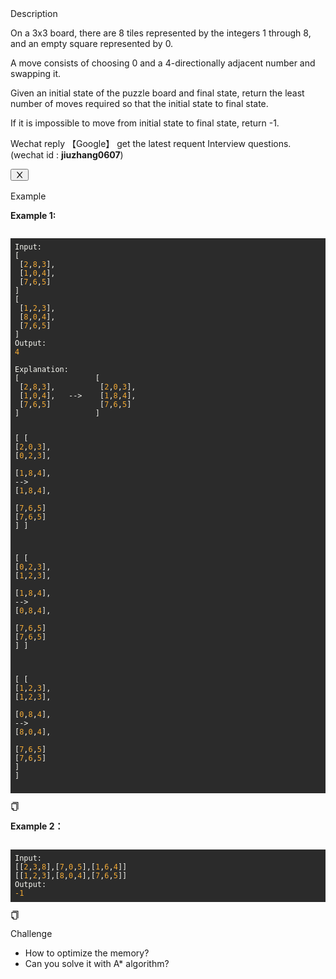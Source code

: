 <div data-h5="false" class="problem-description-content-3Li9u4xPVfRLi_Nzzm3e_n problem-detail-bottom-6aFi-dEa3TmzbacYYSuje"><div data-h5="false" class="content-wrapper-32rgvmtTEZlJxhYe-SXar4"><div class="sub-title-3tQamyyYH5-VXCEHKrzgsd with-action-3ISUSOCo8G5-PfWWWyKDb9">Description</div><div class="react-markdown react-markdown-2P3YjvgELb5tvqGDu8Rkkt"><p>On a 3x3 board, there are 8 tiles represented by the integers 1 through 8, and an empty square represented by 0.</p>
<p>A move consists of choosing 0 and a 4-directionally adjacent number and swapping it.</p>
<p>Given an initial state of the puzzle board and final state, return the least number of moves required so that the initial state to final state.</p>
<p>If it is impossible to move from initial state to final state, return -1.</p></div><div data-show="true" class="ant-alert ant-alert-info ant-alert-with-description ant-alert-no-icon connection-21P0r67p-lWVq52n2_0CLV" role="alert" style="margin-bottom: 16px;"><div class="ant-alert-content"><div class="ant-alert-description"><div class="react-markdown react-markdown-2P3YjvgELb5tvqGDu8Rkkt"><p>Wechat reply  【Google】 get the latest requent Interview questions. (wechat id : <strong>jiuzhang0607</strong>)</p></div></div></div><button type="button" class="ant-alert-close-icon" tabindex="0"><span role="img" aria-label="close" class="anticon anticon-close"><svg viewBox="64 64 896 896" focusable="false" data-icon="close" width="1em" height="1em" fill="currentColor" aria-hidden="true"><path d="M563.8 512l262.5-312.9c4.4-5.2.7-13.1-6.1-13.1h-79.8c-4.7 0-9.2 2.1-12.3 5.7L511.6 449.8 295.1 191.7c-3-3.6-7.5-5.7-12.3-5.7H203c-6.8 0-10.5 7.9-6.1 13.1L459.4 512 196.9 824.9A7.95 7.95 0 00203 838h79.8c4.7 0 9.2-2.1 12.3-5.7l216.5-258.1 216.5 258.1c3 3.6 7.5 5.7 12.3 5.7h79.8c6.8 0 10.5-7.9 6.1-13.1L563.8 512z"></path></svg></span></button></div></div><div data-h5="false" class="content-wrapper-32rgvmtTEZlJxhYe-SXar4"><div class="sub-title-3tQamyyYH5-VXCEHKrzgsd">Example</div><div class="react-markdown react-markdown-2P3YjvgELb5tvqGDu8Rkkt"><p><strong>Example 1:</strong></p>
<pre><div class="markdown-thumbnail-wrapper" style="height: auto; max-height: unset;"><div class="lc-code-wrapper"><pre style="display: block; overflow-x: auto; background: rgb(43, 43, 43); color: rgb(248, 248, 242); padding: 0.5em;"><code style="white-space: pre;"><span>Input:
</span>[
<span> [</span><span style="color: rgb(245, 171, 53);">2</span><span>,</span><span style="color: rgb(245, 171, 53);">8</span><span>,</span><span style="color: rgb(245, 171, 53);">3</span><span>],
</span><span> [</span><span style="color: rgb(245, 171, 53);">1</span><span>,</span><span style="color: rgb(245, 171, 53);">0</span><span>,</span><span style="color: rgb(245, 171, 53);">4</span><span>],
</span><span> [</span><span style="color: rgb(245, 171, 53);">7</span><span>,</span><span style="color: rgb(245, 171, 53);">6</span><span>,</span><span style="color: rgb(245, 171, 53);">5</span><span>]
</span>]
[
<span> [</span><span style="color: rgb(245, 171, 53);">1</span><span>,</span><span style="color: rgb(245, 171, 53);">2</span><span>,</span><span style="color: rgb(245, 171, 53);">3</span><span>],
</span><span> [</span><span style="color: rgb(245, 171, 53);">8</span><span>,</span><span style="color: rgb(245, 171, 53);">0</span><span>,</span><span style="color: rgb(245, 171, 53);">4</span><span>],
</span><span> [</span><span style="color: rgb(245, 171, 53);">7</span><span>,</span><span style="color: rgb(245, 171, 53);">6</span><span>,</span><span style="color: rgb(245, 171, 53);">5</span><span>]
</span>]
Output:
<span></span><span style="color: rgb(245, 171, 53);">4</span><span>
</span>
Explanation:
[                 [
<span> [</span><span style="color: rgb(245, 171, 53);">2</span><span>,</span><span style="color: rgb(245, 171, 53);">8</span><span>,</span><span style="color: rgb(245, 171, 53);">3</span><span>],          [</span><span style="color: rgb(245, 171, 53);">2</span><span>,</span><span style="color: rgb(245, 171, 53);">0</span><span>,</span><span style="color: rgb(245, 171, 53);">3</span><span>],
</span><span> [</span><span style="color: rgb(245, 171, 53);">1</span><span>,</span><span style="color: rgb(245, 171, 53);">0</span><span>,</span><span style="color: rgb(245, 171, 53);">4</span><span>],   --&gt;    [</span><span style="color: rgb(245, 171, 53);">1</span><span>,</span><span style="color: rgb(245, 171, 53);">8</span><span>,</span><span style="color: rgb(245, 171, 53);">4</span><span>],
</span><span> [</span><span style="color: rgb(245, 171, 53);">7</span><span>,</span><span style="color: rgb(245, 171, 53);">6</span><span>,</span><span style="color: rgb(245, 171, 53);">5</span><span>]           [</span><span style="color: rgb(245, 171, 53);">7</span><span>,</span><span style="color: rgb(245, 171, 53);">6</span><span>,</span><span style="color: rgb(245, 171, 53);">5</span><span>]
</span>]                 ]

[                 [
<span> [</span><span style="color: rgb(245, 171, 53);">2</span><span>,</span><span style="color: rgb(245, 171, 53);">0</span><span>,</span><span style="color: rgb(245, 171, 53);">3</span><span>],          [</span><span style="color: rgb(245, 171, 53);">0</span><span>,</span><span style="color: rgb(245, 171, 53);">2</span><span>,</span><span style="color: rgb(245, 171, 53);">3</span><span>],
</span><span> [</span><span style="color: rgb(245, 171, 53);">1</span><span>,</span><span style="color: rgb(245, 171, 53);">8</span><span>,</span><span style="color: rgb(245, 171, 53);">4</span><span>],   --&gt;    [</span><span style="color: rgb(245, 171, 53);">1</span><span>,</span><span style="color: rgb(245, 171, 53);">8</span><span>,</span><span style="color: rgb(245, 171, 53);">4</span><span>],
</span><span> [</span><span style="color: rgb(245, 171, 53);">7</span><span>,</span><span style="color: rgb(245, 171, 53);">6</span><span>,</span><span style="color: rgb(245, 171, 53);">5</span><span>]           [</span><span style="color: rgb(245, 171, 53);">7</span><span>,</span><span style="color: rgb(245, 171, 53);">6</span><span>,</span><span style="color: rgb(245, 171, 53);">5</span><span>]
</span>]                 ]

[                 [
<span> [</span><span style="color: rgb(245, 171, 53);">0</span><span>,</span><span style="color: rgb(245, 171, 53);">2</span><span>,</span><span style="color: rgb(245, 171, 53);">3</span><span>],          [</span><span style="color: rgb(245, 171, 53);">1</span><span>,</span><span style="color: rgb(245, 171, 53);">2</span><span>,</span><span style="color: rgb(245, 171, 53);">3</span><span>],
</span><span> [</span><span style="color: rgb(245, 171, 53);">1</span><span>,</span><span style="color: rgb(245, 171, 53);">8</span><span>,</span><span style="color: rgb(245, 171, 53);">4</span><span>],   --&gt;    [</span><span style="color: rgb(245, 171, 53);">0</span><span>,</span><span style="color: rgb(245, 171, 53);">8</span><span>,</span><span style="color: rgb(245, 171, 53);">4</span><span>],
</span><span> [</span><span style="color: rgb(245, 171, 53);">7</span><span>,</span><span style="color: rgb(245, 171, 53);">6</span><span>,</span><span style="color: rgb(245, 171, 53);">5</span><span>]           [</span><span style="color: rgb(245, 171, 53);">7</span><span>,</span><span style="color: rgb(245, 171, 53);">6</span><span>,</span><span style="color: rgb(245, 171, 53);">5</span><span>]
</span>]                 ]

[                 [
<span> [</span><span style="color: rgb(245, 171, 53);">1</span><span>,</span><span style="color: rgb(245, 171, 53);">2</span><span>,</span><span style="color: rgb(245, 171, 53);">3</span><span>],          [</span><span style="color: rgb(245, 171, 53);">1</span><span>,</span><span style="color: rgb(245, 171, 53);">2</span><span>,</span><span style="color: rgb(245, 171, 53);">3</span><span>],
</span><span> [</span><span style="color: rgb(245, 171, 53);">0</span><span>,</span><span style="color: rgb(245, 171, 53);">8</span><span>,</span><span style="color: rgb(245, 171, 53);">4</span><span>],   --&gt;    [</span><span style="color: rgb(245, 171, 53);">8</span><span>,</span><span style="color: rgb(245, 171, 53);">0</span><span>,</span><span style="color: rgb(245, 171, 53);">4</span><span>],
</span><span> [</span><span style="color: rgb(245, 171, 53);">7</span><span>,</span><span style="color: rgb(245, 171, 53);">6</span><span>,</span><span style="color: rgb(245, 171, 53);">5</span><span>]           [</span><span style="color: rgb(245, 171, 53);">7</span><span>,</span><span style="color: rgb(245, 171, 53);">6</span><span>,</span><span style="color: rgb(245, 171, 53);">5</span><span>]
</span>]                 ]</code></pre><div class="code-block-buttons"><span title="Copy Code" class="code-block-copy-button"><span role="img" aria-label="copy" class="anticon anticon-copy"><svg viewBox="64 64 896 896" focusable="false" data-icon="copy" width="1em" height="1em" fill="currentColor" aria-hidden="true"><path d="M832 64H296c-4.4 0-8 3.6-8 8v56c0 4.4 3.6 8 8 8h496v688c0 4.4 3.6 8 8 8h56c4.4 0 8-3.6 8-8V96c0-17.7-14.3-32-32-32zM704 192H192c-17.7 0-32 14.3-32 32v530.7c0 8.5 3.4 16.6 9.4 22.6l173.3 173.3c2.2 2.2 4.7 4 7.4 5.5v1.9h4.2c3.5 1.3 7.2 2 11 2H704c17.7 0 32-14.3 32-32V224c0-17.7-14.3-32-32-32zM350 856.2L263.9 770H350v86.2zM664 888H414V746c0-22.1-17.9-40-40-40H232V264h432v624z"></path></svg></span></span></div></div></div></pre>
<p><strong>Example 2：</strong></p>
<pre><div class="markdown-thumbnail-wrapper" style="height: auto; max-height: unset;"><div class="lc-code-wrapper"><pre style="display: block; overflow-x: auto; background: rgb(43, 43, 43); color: rgb(248, 248, 242); padding: 0.5em;"><code style="white-space: pre;"><span>Input:
</span><span>[[</span><span style="color: rgb(245, 171, 53);">2</span><span>,</span><span style="color: rgb(245, 171, 53);">3</span><span>,</span><span style="color: rgb(245, 171, 53);">8</span><span>],[</span><span style="color: rgb(245, 171, 53);">7</span><span>,</span><span style="color: rgb(245, 171, 53);">0</span><span>,</span><span style="color: rgb(245, 171, 53);">5</span><span>],[</span><span style="color: rgb(245, 171, 53);">1</span><span>,</span><span style="color: rgb(245, 171, 53);">6</span><span>,</span><span style="color: rgb(245, 171, 53);">4</span><span>]]
</span><span>[[</span><span style="color: rgb(245, 171, 53);">1</span><span>,</span><span style="color: rgb(245, 171, 53);">2</span><span>,</span><span style="color: rgb(245, 171, 53);">3</span><span>],[</span><span style="color: rgb(245, 171, 53);">8</span><span>,</span><span style="color: rgb(245, 171, 53);">0</span><span>,</span><span style="color: rgb(245, 171, 53);">4</span><span>],[</span><span style="color: rgb(245, 171, 53);">7</span><span>,</span><span style="color: rgb(245, 171, 53);">6</span><span>,</span><span style="color: rgb(245, 171, 53);">5</span><span>]]
</span>Output:
<span></span><span style="color: rgb(245, 171, 53);">-1</span></code></pre><div class="code-block-buttons"><span title="Copy Code" class="code-block-copy-button"><span role="img" aria-label="copy" class="anticon anticon-copy"><svg viewBox="64 64 896 896" focusable="false" data-icon="copy" width="1em" height="1em" fill="currentColor" aria-hidden="true"><path d="M832 64H296c-4.4 0-8 3.6-8 8v56c0 4.4 3.6 8 8 8h496v688c0 4.4 3.6 8 8 8h56c4.4 0 8-3.6 8-8V96c0-17.7-14.3-32-32-32zM704 192H192c-17.7 0-32 14.3-32 32v530.7c0 8.5 3.4 16.6 9.4 22.6l173.3 173.3c2.2 2.2 4.7 4 7.4 5.5v1.9h4.2c3.5 1.3 7.2 2 11 2H704c17.7 0 32-14.3 32-32V224c0-17.7-14.3-32-32-32zM350 856.2L263.9 770H350v86.2zM664 888H414V746c0-22.1-17.9-40-40-40H232V264h432v624z"></path></svg></span></span></div></div></div></pre></div></div><div data-h5="false" class="content-wrapper-32rgvmtTEZlJxhYe-SXar4"><div class="sub-title-3tQamyyYH5-VXCEHKrzgsd">Challenge</div><div class="react-markdown react-markdown-2P3YjvgELb5tvqGDu8Rkkt"><ul>
<li>How to optimize the memory?</li>
<li>Can you solve it with A* algorithm?</li>
</ul></div></div></div>